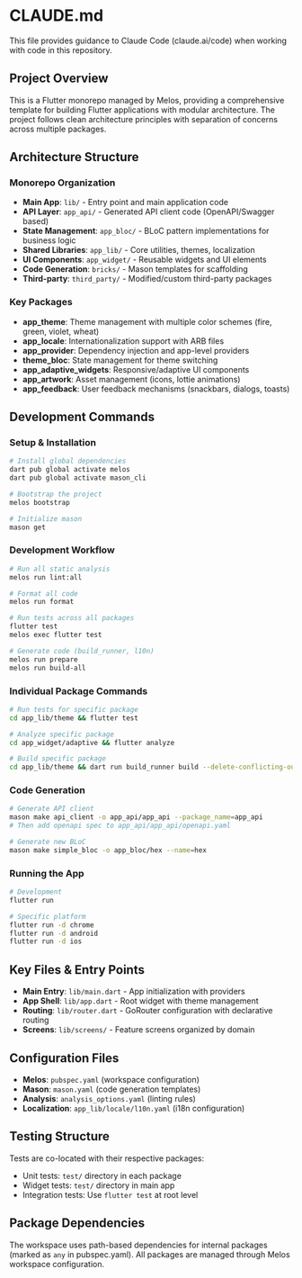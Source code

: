 # CLAUDE.md

This file provides guidance to Claude Code (claude.ai/code) when working with code in this repository.

## Project Overview

This is a Flutter monorepo managed by Melos, providing a comprehensive template for building Flutter applications with modular architecture. The project follows clean architecture principles with separation of concerns across multiple packages.

## Architecture Structure

### Monorepo Organization
- **Main App**: `lib/` - Entry point and main application code
- **API Layer**: `app_api/` - Generated API client code (OpenAPI/Swagger based)
- **State Management**: `app_bloc/` - BLoC pattern implementations for business logic
- **Shared Libraries**: `app_lib/` - Core utilities, themes, localization
- **UI Components**: `app_widget/` - Reusable widgets and UI elements
- **Code Generation**: `bricks/` - Mason templates for scaffolding
- **Third-party**: `third_party/` - Modified/custom third-party packages

### Key Packages
- **app_theme**: Theme management with multiple color schemes (fire, green, violet, wheat)
- **app_locale**: Internationalization support with ARB files
- **app_provider**: Dependency injection and app-level providers
- **theme_bloc**: State management for theme switching
- **app_adaptive_widgets**: Responsive/adaptive UI components
- **app_artwork**: Asset management (icons, lottie animations)
- **app_feedback**: User feedback mechanisms (snackbars, dialogs, toasts)

## Development Commands

### Setup & Installation
```bash
# Install global dependencies
dart pub global activate melos
dart pub global activate mason_cli

# Bootstrap the project
melos bootstrap

# Initialize mason
mason get
```

### Development Workflow
```bash
# Run all static analysis
melos run lint:all

# Format all code
melos run format

# Run tests across all packages
flutter test
melos exec flutter test

# Generate code (build_runner, l10n)
melos run prepare
melos run build-all
```

### Individual Package Commands
```bash
# Run tests for specific package
cd app_lib/theme && flutter test

# Analyze specific package
cd app_widget/adaptive && flutter analyze

# Build specific package
cd app_lib/theme && dart run build_runner build --delete-conflicting-outputs
```

### Code Generation
```bash
# Generate API client
mason make api_client -o app_api/app_api --package_name=app_api
# Then add openapi spec to app_api/app_api/openapi.yaml

# Generate new BLoC
mason make simple_bloc -o app_bloc/hex --name=hex
```

### Running the App
```bash
# Development
flutter run

# Specific platform
flutter run -d chrome
flutter run -d android
flutter run -d ios
```

## Key Files & Entry Points

- **Main Entry**: `lib/main.dart` - App initialization with providers
- **App Shell**: `lib/app.dart` - Root widget with theme management
- **Routing**: `lib/router.dart` - GoRouter configuration with declarative routing
- **Screens**: `lib/screens/` - Feature screens organized by domain

## Configuration Files

- **Melos**: `pubspec.yaml` (workspace configuration)
- **Mason**: `mason.yaml` (code generation templates)
- **Analysis**: `analysis_options.yaml` (linting rules)
- **Localization**: `app_lib/locale/l10n.yaml` (i18n configuration)

## Testing Structure

Tests are co-located with their respective packages:
- Unit tests: `test/` directory in each package
- Widget tests: `test/` directory in main app
- Integration tests: Use `flutter test` at root level

## Package Dependencies

The workspace uses path-based dependencies for internal packages (marked as `any` in pubspec.yaml). All packages are managed through Melos workspace configuration.